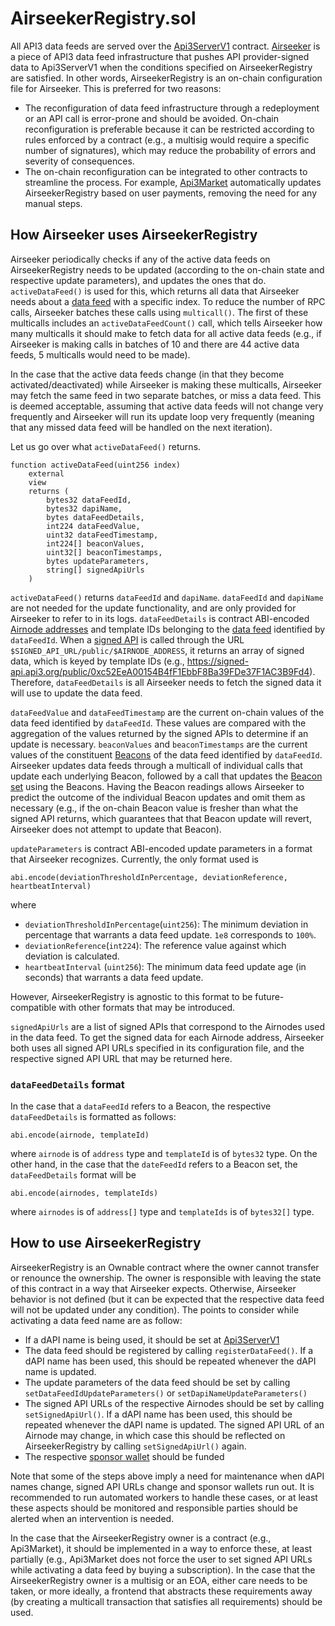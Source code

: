# AirseekerRegistry.sol

All API3 data feeds are served over the [Api3ServerV1](./api3serverv1.md) contract.
[Airseeker](../../infrastructure/airseeker.md) is a piece of API3 data feed infrastructure that pushes API provider-signed data to Api3ServerV1 when the conditions specified on AirseekerRegistry are satisfied.
In other words, AirseekerRegistry is an on-chain configuration file for Airseeker.
This is preferred for two reasons:

- The reconfiguration of data feed infrastructure through a redeployment or an API call is error-prone and should be avoided.
  On-chain reconfiguration is preferable because it can be restricted according to rules enforced by a contract (e.g., a multisig would require a specific number of signatures), which may reduce the probability of errors and severity of consequences.
- The on-chain reconfiguration can be integrated to other contracts to streamline the process.
  For example, [Api3Market](./api3market.md) automatically updates AirseekerRegistry based on user payments, removing the need for any manual steps.

## How Airseeker uses AirseekerRegistry

Airseeker periodically checks if any of the active data feeds on AirseekerRegistry needs to be updated (according to the on-chain state and respective update parameters), and updates the ones that do.
`activeDataFeed()` is used for this, which returns all data that Airseeker needs about a [data feed](./api3serverv1.md#data-feeds) with a specific index.
To reduce the number of RPC calls, Airseeker batches these calls using `multicall()`.
The first of these multicalls includes an `activeDataFeedCount()` call, which tells Airseeker how many multicalls it should make to fetch data for all active data feeds (e.g., if Airseeker is making calls in batches of 10 and there are 44 active data feeds, 5 multicalls would need to be made).

In the case that the active data feeds change (in that they become activated/deactivated) while Airseeker is making these multicalls, Airseeker may fetch the same feed in two separate batches, or miss a data feed.
This is deemed acceptable, assuming that active data feeds will not change very frequently and Airseeker will run its update loop very frequently (meaning that any missed data feed will be handled on the next iteration).

Let us go over what `activeDataFeed()` returns.

```solidity
function activeDataFeed(uint256 index)
    external
    view
    returns (
        bytes32 dataFeedId,
        bytes32 dapiName,
        bytes dataFeedDetails,
        int224 dataFeedValue,
        uint32 dataFeedTimestamp,
        int224[] beaconValues,
        uint32[] beaconTimestamps,
        bytes updateParameters,
        string[] signedApiUrls
    )
```

`activeDataFeed()` returns `dataFeedId` and `dapiName`.
`dataFeedId` and `dapiName` are not needed for the update functionality, and are only provided for Airseeker to refer to in its logs.
`dataFeedDetails` is contract ABI-encoded [Airnode addresses](../../specs/airnode-protocol.md#airnode-address) and template IDs belonging to the [data feed](./api3serverv1.md#data-feeds) identified by `dataFeedId`.
When a [signed API](../../infrastructure/signed-api.md) is called through the URL `$SIGNED_API_URL/public/$AIRNODE_ADDRESS`, it returns an array of signed data, which is keyed by template IDs (e.g., https://signed-api.api3.org/public/0xc52EeA00154B4fF1EbbF8Ba39FDe37F1AC3B9Fd4).
Therefore, `dataFeedDetails` is all Airseeker needs to fetch the signed data it will use to update the data feed.

`dataFeedValue` and `dataFeedTimestamp` are the current on-chain values of the data feed identified by `dataFeedId`.
These values are compared with the aggregation of the values returned by the signed APIs to determine if an update is necessary.
`beaconValues` and `beaconTimestamps` are the current values of the constituent [Beacons](./api3serverv1.md#beacon) of the data feed identified by `dataFeedId`.
Airseeker updates data feeds through a multicall of individual calls that update each underlying Beacon, followed by a call that updates the [Beacon set](./api3serverv1.md#beacon-set) using the Beacons.
Having the Beacon readings allows Airseeker to predict the outcome of the individual Beacon updates and omit them as necessary (e.g., if the on-chain Beacon value is fresher than what the signed API returns, which guarantees that that Beacon update will revert, Airseeker does not attempt to update that Beacon).

`updateParameters` is contract ABI-encoded update parameters in a format that Airseeker recognizes.
Currently, the only format used is

```solidity
abi.encode(deviationThresholdInPercentage, deviationReference, heartbeatInterval)
```

where

- `deviationThresholdInPercentage`(`uint256`): The minimum deviation in percentage that warrants a data feed update.
  `1e8` corresponds to `100%`.
- `deviationReference`(`int224`): The reference value against which deviation is calculated.
- `heartbeatInterval` (`uint256`): The minimum data feed update age (in seconds) that warrants a data feed update.

However, AirseekerRegistry is agnostic to this format to be future-compatible with other formats that may be introduced.

`signedApiUrls` are a list of signed APIs that correspond to the Airnodes used in the data feed.
To get the signed data for each Airnode address, Airseeker both uses all signed API URLs specified in its configuration file, and the respective signed API URL that may be returned here.

### `dataFeedDetails` format

In the case that a `dataFeedId` refers to a Beacon, the respective `dataFeedDetails` is formatted as follows:

```solidity
abi.encode(airnode, templateId)
```

where `airnode` is of `address` type and `templateId` is of `bytes32` type.
On the other hand, in the case that the `dateFeedId` refers to a Beacon set, the `dataFeedDetails` format will be

```solidity
abi.encode(airnodes, templateIds)
```

where `airnodes` is of `address[]` type and `templateIds` is of `bytes32[]` type.

## How to use AirseekerRegistry

AirseekerRegistry is an Ownable contract where the owner cannot transfer or renounce the ownership.
The owner is responsible with leaving the state of this contract in a way that Airseeker expects.
Otherwise, Airseeker behavior is not defined (but it can be expected that the respective data feed will not be updated under any condition).
The points to consider while activating a data feed name are as follow:

- If a dAPI name is being used, it should be set at [Api3ServerV1](./api3serverv1.md)
- The data feed should be registered by calling `registerDataFeed()`.
  If a dAPI name has been used, this should be repeated whenever the dAPI name is updated.
- The update parameters of the data feed should be set by calling `setDataFeedIdUpdateParameters()` or `setDapiNameUpdateParameters()`
- The signed API URLs of the respective Airnodes should be set by calling `setSignedApiUrl()`.
  If a dAPI name has been used, this should be repeated whenever the dAPI name is updated.
  The signed API URL of an Airnode may change, in which case this should be reflected on AirseekerRegistry by calling `setSignedApiUrl()` again.
- The respective [sponsor wallet](../../specs/airnode-protocol.md#sponsor-wallets) should be funded

Note that some of the steps above imply a need for maintenance when dAPI names change, signed API URLs change and sponsor wallets run out.
It is recommended to run automated workers to handle these cases, or at least these aspects should be monitored and responsible parties should be alerted when an intervention is needed.

In the case that the AirseekerRegistry owner is a contract (e.g., Api3Market), it should be implemented in a way to enforce these, at least partially (e.g., Api3Market does not force the user to set signed API URLs while activating a data feed by buying a subscription).
In the case that the AirseekerRegistry owner is a multisig or an EOA, either care needs to be taken, or more ideally, a frontend that abstracts these requirements away (by creating a multicall transaction that satisfies all requirements) should be used.
